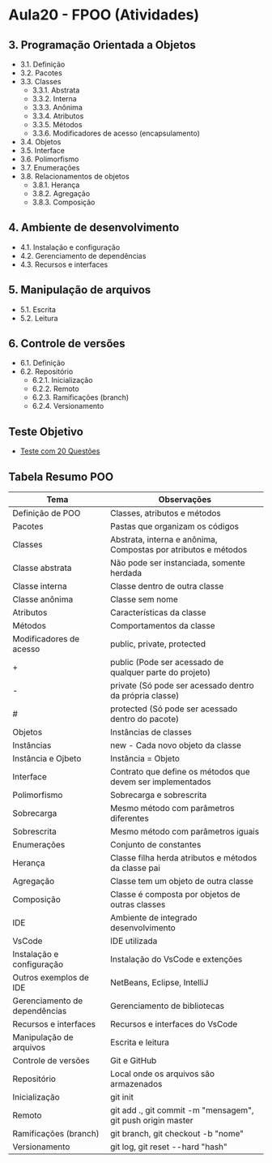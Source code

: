# Aula20 - FPOO (Atividades)

## 3. Programação Orientada a Objetos
- 3.1. Definição
- 3.2. Pacotes
- 3.3. Classes
    - 3.3.1. Abstrata
    - 3.3.2. Interna
    - 3.3.3. Anônima
    - 3.3.4. Atributos
    - 3.3.5. Métodos
    - 3.3.6. Modificadores de acesso (encapsulamento)
- 3.4. Objetos
- 3.5. Interface
- 3.6. Polimorfismo
- 3.7. Enumerações
- 3.8. Relacionamentos de objetos
    - 3.8.1. Herança
    - 3.8.2. Agregação
    - 3.8.3. Composição
## 4. Ambiente de desenvolvimento
- 4.1. Instalação e configuração
- 4.2. Gerenciamento de dependências
- 4.3. Recursos e interfaces
## 5. Manipulação de arquivos
- 5.1. Escrita
- 5.2. Leitura
## 6. Controle de versões
- 6.1. Definição
- 6.2. Repositório
    - 6.2.1. Inicialização
    - 6.2.2. Remoto
    - 6.2.3. Ramificações (branch)
    - 6.2.4. Versionamento

## Teste Objetivo
- [Teste com 20 Questões](https://forms.gle/8zwVHgcRrcg8n2eK6)

## Tabela Resumo POO
|Tema|Observações|
|-|-|
|Definição de POO|Classes, atributos e métodos|
|Pacotes|Pastas que organizam os códigos|
|Classes|Abstrata, interna e anônima, Compostas por atributos e métodos|
|Classe abstrata|Não pode ser instanciada, somente herdada|
|Classe interna|Classe dentro de outra classe|
|Classe anônima|Classe sem nome|
|Atributos|Características da classe|
|Métodos|Comportamentos da classe|
|Modificadores de acesso|public, private, protected|
|+|public (Pode ser acessado de qualquer parte do projeto)|
| - |private (Só pode ser acessado dentro da própria classe)|
|#|protected (Só pode ser acessado dentro do pacote)|
|Objetos|Instâncias de classes|
|Instâncias|new - Cada novo objeto da classe|
|Instância e Ojbeto|Instância = Objeto|
|Interface|Contrato que define os métodos que devem ser implementados|
|Polimorfismo|Sobrecarga e sobrescrita|
|Sobrecarga|Mesmo método com parâmetros diferentes|
|Sobrescrita|Mesmo método com parâmetros iguais|
|Enumerações|Conjunto de constantes|
|Herança|Classe filha herda atributos e métodos da classe pai|
|Agregação|Classe tem um objeto de outra classe|
|Composição|Classe é composta por objetos de outras classes|
|IDE|Ambiente de integrado desenvolvimento|
|VsCode|IDE utilizada|
|Instalação e configuração|Instalação do VsCode e extenções|
|Outros exemplos de IDE|NetBeans, Eclipse, IntelliJ|
|Gerenciamento de dependências|Gerenciamento de bibliotecas|
|Recursos e interfaces|Recursos e interfaces do VsCode|
|Manipulação de arquivos|Escrita e leitura|
|Controle de versões|Git e GitHub|
|Repositório|Local onde os arquivos são armazenados|
|Inicialização|git init|
|Remoto|git add ., git commit -m "mensagem", git push origin master|
|Ramificações (branch)|git branch, git checkout -b "nome"|
|Versionamento|git log, git reset --hard "hash"|
